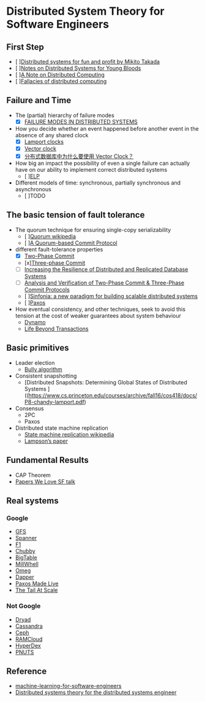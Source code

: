 # Distributed System Theory for Software Engineers

## First Step
- [ ][Distributed systems for fun and profit by Mikito Takada](http://book.mixu.net/distsys/)
- [ ][Notes on Distributed Systems for Young Bloods](https://www.somethingsimilar.com/2013/01/14/notes-on-distributed-systems-for-young-bloods/)
- [ ][A Note on Distributed Computing](http://citeseerx.ist.psu.edu/viewdoc/summary?doi=10.1.1.41.7628)
- [ ][Fallacies of distributed computing](https://en.wikipedia.org/wiki/Fallacies_of_distributed_computing)

## Failure and Time
- The (partial) hierarchy of failure modes
  - [x] [FAILURE MODES IN DISTRIBUTED SYSTEMS](http://alvaro-videla.com/2013/12/failure-modes-in-distributed-systems.html)

- How you decide whether an event happened before another event in the absence of any shared clock
  - [x] [Lamport clocks](http://amturing.acm.org/p558-lamport.pdf)
  - [x] [Vector clock](https://en.wikipedia.org/wiki/Vector_clock)
  - [x] [分布式数据库中为什么要使用 Vector Clock？](https://www.zhihu.com/question/19994133)

- How big an impact the possibility of even a single failure can actually have on our ability to implement correct distributed systems
  - [ ][ELP](http://www.slideshare.net/HenryRobinson/pwl-nonotes)
- Different models of time: synchronous, partially synchronous and asynchronous
  - [ ]TODO

## The basic tension of fault tolerance
- The quorum technique for ensuring single-copy serializability
  - [ ]<a href="https://en.wikipedia.org/wiki/Quorum_(distributed_computing)">Quorum wikipedia</a>
  - [ ][A Quorum-based Commit Protocol](https://ecommons.cornell.edu/bitstream/handle/1813/6323/82-483.pdf?sequence=1)
- different fault-tolerance properties
  - [x] [Two-Phase Commit](http://the-paper-trail.org/blog/consensus-protocols-two-phase-commit/)
  - [x][Three-phase Commit](http://the-paper-trail.org/blog/consensus-protocols-three-phase-commit/)
  - [ ] [Increasing the Resilience of Distributed and Replicated Database Systems](http://webee.technion.ac.il/~idish/Abstracts/jcss.html)
  - [ ] [Analysis and Verification of Two-Phase Commit & Three-Phase Commit Protocols](http://www.win.tue.nl/~atif/reports/paper4ICET.pdf)
  - [ ][Sinfonia: a new paradigm for building scalable distributed systems](http://www.sosp2007.org/papers/sosp064-aguilera.pdf)
  - [ ][Paxos](http://the-paper-trail.org/blog/consensus-protocols-paxos/)
- How eventual consistency, and other techniques, seek to avoid this tension at the cost of weaker guarantees about system behaviour
  - [Dynamo](http://www.allthingsdistributed.com/files/amazon-dynamo-sosp2007.pdf)
  - [Life Beyond Transactions](http://adrianmarriott.net/logosroot/papers/LifeBeyondTxns.pdf)

## Basic primitives
- Leader election
  - [Bully algorithm](https://en.wikipedia.org/wiki/Bully_algorithm)
- Consistent snapshotting
  - [Distributed Snapshots: Determining Global
States of Distributed Systems ]((https://www.cs.princeton.edu/courses/archive/fall16/cos418/docs/P8-chandy-lamport.pdf)
- Consensus
  - 2PC
  - Paxos
- Distributed state machine replication
  - [State machine replication wikipedia](https://en.wikipedia.org/wiki/State_machine_replication)
  - [Lampson’s paper](https://www.microsoft.com/en-us/research/publication/how-to-build-a-highly-available-system-using-consensus/?from=http%3A%2F%2Fresearch.microsoft.com%2Fen-us%2Fum%2Fpeople%2Fblampson%2F58-consensus%2Facrobat.pdf)

## Fundamental Results
- CAP Theorem
- [Papers We Love SF talk](https://www.slideshare.net/HenryRobinson/pwl-nonotes)

## Real systems

### Google
- [GFS](http://static.googleusercontent.com/media/research.google.com/en/us/archive/gfs-sosp2003.pdf)
- [Spanner](http://static.googleusercontent.com/media/research.google.com/en/us/archive/spanner-osdi2012.pdf)
- [F1](http://static.googleusercontent.com/media/research.google.com/en/us/pubs/archive/41344.pdf)
- [Chubby](http://static.googleusercontent.com/media/research.google.com/en/us/archive/chubby-osdi06.pdf)
- [BigTable](http://static.googleusercontent.com/media/research.google.com/en/us/archive/bigtable-osdi06.pdf)
- [MillWhell](http://static.googleusercontent.com/media/research.google.com/en/us/pubs/archive/41378.pdf)
- [Omeg](http://eurosys2013.tudos.org/wp-content/uploads/2013/paper/Schwarzkopf.pdf)
- [Dapper](http://static.googleusercontent.com/media/research.google.com/en/us/pubs/archive/36356.pdf)
- [Paxos Made Live](http://www.cs.utexas.edu/users/lorenzo/corsi/cs380d/papers/paper2-1.pdf)
- [The Tail At Scale](https://research.google.com/pubs/pub40801.html)

### Not Google
- [Dryad](http://research.microsoft.com/en-us/projects/dryad/eurosys07.pdf)
- [Cassandra](https://www.cs.cornell.edu/projects/ladis2009/papers/lakshman-ladis2009.pdf)
- [Ceph](http://ceph.com/papers/weil-ceph-osdi06.pdf)
- [RAMCloud](https://ramcloud.stanford.edu/wiki/display/ramcloud/RAMCloud+Papers)
- [HyperDex](http://hyperdex.org/papers/)
- [PNUTS](http://www.mpi-sws.org/~druschel/courses/ds/papers/cooper-pnuts.pdf)

## Reference
- [machine-learning-for-software-engineers](https://github.com/ZuzooVn/machine-learning-for-software-engineers)
- [Distributed systems theory for the distributed systems engineer](http://the-paper-trail.org/blog/distributed-systems-theory-for-the-distributed-systems-engineer/)
